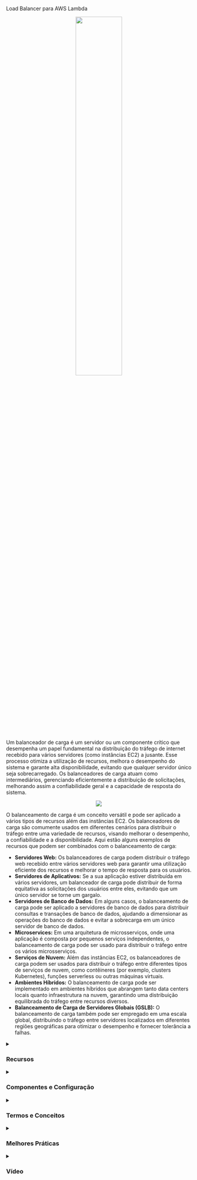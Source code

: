 Load Balancer para AWS Lambda
  <div align="center">
    <img src="https://coralogix.com/wp-content/uploads/2019/02/Load-balancer-icon.png" width="50%">
  </div>

Um balanceador de carga é um servidor ou um componente crítico que desempenha um papel fundamental na distribuição do tráfego de internet recebido para vários servidores (como instâncias EC2) a jusante. Esse processo otimiza a utilização de recursos, melhora o desempenho do sistema e garante alta disponibilidade, evitando que qualquer servidor único seja sobrecarregado. Os balanceadores de carga atuam como intermediários, gerenciando eficientemente a distribuição de solicitações, melhorando assim a confiabilidade geral e a capacidade de resposta do sistema.
<div align="center">
    <img src="https://thumbs2.imgbox.com/44/00/9bCV1Xo4_t.png">
</div>

O balanceamento de carga é um conceito versátil e pode ser aplicado a vários tipos de recursos além das instâncias EC2. Os balanceadores de carga são comumente usados em diferentes cenários para distribuir o tráfego entre uma variedade de recursos, visando melhorar o desempenho, a confiabilidade e a disponibilidade. Aqui estão alguns exemplos de recursos que podem ser combinados com o balanceamento de carga:
<ul>
    <li><strong>Servidores Web:</strong> Os balanceadores de carga podem distribuir o tráfego web recebido entre vários servidores web para garantir uma utilização eficiente dos recursos e melhorar o tempo de resposta para os usuários.</li>
    <li><strong>Servidores de Aplicativos:</strong> Se a sua aplicação estiver distribuída em vários servidores, um balanceador de carga pode distribuir de forma equitativa as solicitações dos usuários entre eles, evitando que um único servidor se torne um gargalo.</li>
    <li><strong>Servidores de Banco de Dados:</strong> Em alguns casos, o balanceamento de carga pode ser aplicado a servidores de banco de dados para distribuir consultas e transações de banco de dados, ajudando a dimensionar as operações do banco de dados e evitar a sobrecarga em um único servidor de banco de dados.</li>
    <li><strong>Microservices:</strong> Em uma arquitetura de microsserviços, onde uma aplicação é composta por pequenos serviços independentes, o balanceamento de carga pode ser usado para distribuir o tráfego entre os vários microsserviços.</li>
    <li><strong>Serviços de Nuvem:</strong> Além das instâncias EC2, os balanceadores de carga podem ser usados para distribuir o tráfego entre diferentes tipos de serviços de nuvem, como contêineres (por exemplo, clusters Kubernetes), funções serverless ou outras máquinas virtuais.</li>
    <li><strong>Ambientes Híbridos:</strong> O balanceamento de carga pode ser implementado em ambientes híbridos que abrangem tanto data centers locais quanto infraestrutura na nuvem, garantindo uma distribuição equilibrada do tráfego entre recursos diversos.</li>
    <li><strong>Balanceamento de Carga de Servidores Globais (GSLB):</strong> O balanceamento de carga também pode ser empregado em uma escala global, distribuindo o tráfego entre servidores localizados em diferentes regiões geográficas para otimizar o desempenho e fornecer tolerância a falhas.</li>
</ul>
  <details>
    <summary>
      <h3>Recursos</h3>
    </summary>
    <ul>
      <li><b>Distribuição de Tráfego:</b> O balanceamento de carga distribui uniformemente as solicitações recebidas entre várias instâncias, evitando a sobrecarga de qualquer função única.</li>
      <li><b>Escala Aprimorada:</b> O balanceamento de carga facilita a escalabilidade horizontal, permitindo que sua arquitetura serverless lide com cargas de trabalho aumentadas de maneira transparente.</li>
      <li><b>Alta Disponibilidade:</b> Ao distribuir funções em várias zonas de disponibilidade, o balanceamento de carga garante operação contínua mesmo diante de falhas.</li>
      <li><b>Otimização de Custos:</b> O balanceamento de carga eficiente pode ajudar a otimizar custos garantindo a utilização eficaz dos recursos.</li>
      <li><b>Ponto Único:</b> Exponha um único ponto de acesso (DNS) para sua aplicação</li>
      <li><b>Manuseio de Falhas:</b> Lide perfeitamente com falhas de instâncias a jusante</li>
      <li><b>Verificações de Saúde:</b> Realize verificações regulares de saúde em suas instâncias</li>
      <li><b>Segurança:</b> Forneça terminação SSL (HTTPS) para seus sites</li>
     <li><b>Entre Zonas:</b> Alta disponibilidade entre zonas</li>
    </ul>
  </details>
   <details><summary><h3>Componentes e Configuração</h3></summary>
      <details><summary><h4>Por que usar um Elastic Load Balancer?</h4></summary>
       <ul>
          <li>Um ELB (Elastic Load Balancer) é um balanceador de carga gerenciado:
              <ul>
                <li>A AWS garante que ele estará funcionando</li>
                <li>A AWS cuida de atualizações, manutenção, alta disponibilidade</li>
                <li>A AWS fornece apenas algumas opções de configuração</li>
              </ul>
          </li>
          <li>Configurar seu próprio balanceador de carga custa menos, mas exigirá muito mais esforço da sua parte (manutenção, integrações)</li>
          <li>4 tipos de balanceadores de carga oferecidos pela AWS:
              <ul>
                <li>Balanceador de Carga de Aplicativos (apenas HTTP / STTPS) - Camada 7</li>
                <li>Balanceador de Carga de Rede (ultra-alto desempenho, permite TCP) - Camada 4</li>
                <li>Balanceador de Carga de Gateway - Camada 3</li>
                <li>Balanceador de Carga Clássico (aposentado em 2023) - Camada 4 & 7</li>
              </ul>
          </li>
       </ul>
      </details>
      <details><summary><h4>Tipos de Balanceadores de Carga</h4></summary>
        <ul>
           <li>Balanceador de Carga de Aplicativos:
               <div align="center">
                 <img src="https://thumbs2.imgbox.com/40/ab/a5iXGjyz_t.png" width="25%">
               </div>
               <ul>
                 <li>Protocolos HTTP / HTTPS / gRPC (Camada 7)</li>
                 <li>Recursos de Roteamento HTTP</li>
                 <li>A AWS fornece apenas alguns recursos</li>
               </ul>
               <div align="center">
                 <img src="https://thumbs2.imgbox.com/24/70/ait8gdLE_t.png">
               </div>
              <p>Escolha um Balanceador de Carga de Aplicativos quando você precisar de um conjunto flexível de recursos para suas aplicações com tráfego HTTP e HTTPS. Operando no nível da solicitação, os Balanceadores de Carga de Aplicativos fornecem recursos avançados de roteamento e visibilidade voltados para arquiteturas de aplicativos, incluindo microsserviços e contêineres.</p>
              <div align="center">
                 <img src="https://a.b.cdn.console.awsstatic.com/a/v1/5OBQRLTIGHMRUVN5XLKT5XU3JE4K6GTDZFDK5IPNT3GWUZTYJBOQ/2024-01-23T02-33-43_a88821a4018ec38/Static/591e55b0c20360da58ee3eee136b1fc6.svg" width="50%">
               </div>
              <hr/>
           </li>
           <li>Balanceador de Carga de Rede:
               <div align="center">
                 <img src="https://thumbs2.imgbox.com/12/75/GWDh0X03_t.png" width="25%">
               </div>
               <ul>
                 <li>Protocolos TCP / UDP (Camada 4)</li>
                 <li>Alto desempenho, milhões de solicitações por segundo</li>
                 <li>IP estático por meio de IP elástico</li>
               </ul>
               <div align="center">
                 <img src="https://thumbs2.imgbox.com/41/7e/6muve8z5_t.png">
               </div>
               <p>Escolha um Balanceador de Carga de Rede quando você precisar de ultra-alto desempenho, descarregamento TLS em escala, implantação centralizada de certificados, suporte para UDP e endereços IP estáticos para suas aplicações. Operando no nível da conexão, os Balanceadores de Carga de Rede são capazes de lidar com milhões de solicitações por segundo de forma segura, mantendo latências ultra baixas.
               </p>
               <div align="center">
                 <img src="https://a.b.cdn.console.awsstatic.com/a/v1/5OBQRLTIGHMRUVN5XLKT5XU3JE4K6GTDZFDK5IPNT3GWUZTYJBOQ/2024-01-23T02-33-43_a88821a4018ec38/Static/707c56b1d8a250c545ca7e2af0e770d7.svg" width="50%">
               </div>
               <hr/>
           </li>
            <li>Balanceador de Carga de Gateway:
               <div align="center">
                 <img src="https://thumbs2.imgbox.com/b9/aa/ESBhKVPV_t.png" width="25%">
               </div>
               <ul>
                 <li>Protocolo GENEVE em Pacotes IP (Camada 3)</li>
                 <li>Roteamento de Tráfego para Firewalls que você gerencia em Instâncias EC2</li>
                 <li>Deteção de intrusões</li>
               </ul>
               <div align="center">
                 <img src="https://thumbs2.imgbox.com/12/05/GFeWXg40_t.png">
               </div>
              <p>Escolha um Balanceador de Carga de Gateway quando precisar implantar e gerenciar uma frota de appliances virtuais de terceiros que suportam GENEVE. Esses appliances permitem melhorar a segurança, conformidade e controles de políticas.</p>
              <div align="center">
                 <img src="https://a.b.cdn.console.awsstatic.com/a/v1/5OBQRLTIGHMRUVN5XLKT5XU3JE4K6GTDZFDK5IPNT3GWUZTYJBOQ/2024-01-23T02-33-43_a88821a4018ec38/Static/2b583e8904605b0212959d386600bc20.svg" width="50%">
               </div>
           </li>
        </ul>
  </details>

  </details>
  <details>
    <summary>
      <h3>Termos e Conceitos</h3>
    </summary>
    <ul>
      <li><b>Funções:</b> Uma função AWS Lambda é uma unidade de código que é executada em resposta a eventos.</li>
      <li><b>Eventos:</b> Um evento é uma ação que ocorre em um serviço AWS, como upload de arquivo no S3 ou uma solicitação de API do Amazon API Gateway, que pode acionar a execução de uma função Lambda.</li>
      <li><b>Tempo de Execução:</b> O tempo de execução é o ambiente no qual o código da função Lambda é executado.</li>
      <li><b>Camadas:</b> As camadas permitem incluir bibliotecas, frameworks e outros arquivos de dependência em sua função Lambda, mantendo a separação do código de lógica de negócios.</li>
      <li><b>Política de Execução:</b> A política de execução controla as permissões que uma função Lambda tem para acessar outros recursos da AWS.</li>
      <li><b>Alias:</b> Um alias é um ponteiro para uma versão específica de uma função Lambda.</li>
    </ul>
  </details>
  <details>
    <summary>
      <h3>Melhores Práticas</h3>
    </summary>
    <ul>
      <li>Projete funções Lambda para serem pequenas e realizar tarefas específicas.</li>
      <li>Limite o tempo de execução das funções para evitar execuções desnecessárias ou falhas devido a limites de tempo.</li>
      <li>Use variáveis de ambiente para armazenar informações sensíveis, como chaves de API e senhas.</li>
      <li>Gerencie e monitore o registro de funções para solução de problemas e depuração.</li>
      <li>Utilize opções de versionamento e controle de acesso para rastrear e gerenciar alterações nas funções Lambda.</li>
      <li>Configure políticas de controle de acesso para limitar o acesso às funções Lambda e aos recursos que elas utilizam.</li>
      <li>Utilize recursos de monitoramento, como Métricas do CloudWatch e Logs do CloudWatch, para monitorar e analisar o desempenho e a eficiência das funções Lambda.</li>
      <li>Teste e valide funções Lambda antes de implantá-las em produção.</li>
    </ul>
  </details>

  <details><summary><h3>Vídeo</h3></summary>
  <div align="center">
    <a href="https://www.youtube.com/watch?v=9bjBOOfPtRk" target="_blank">
        <img width="640" height="360" src="https://i.ytimg.com/vi/9bjBOOfPtRk/hq720.jpg?sqp=-oaymwEnCNAFEJQDSFryq4qpAxkIARUAAIhCGAHYAQHiAQoIGBACGAY4AUAB&rs=AOn4CLDjN9XDNKG-0qk1us2n3Wdw9wyjOQ" alt="Watch Video" />
    </a>
  </div>
</details>
